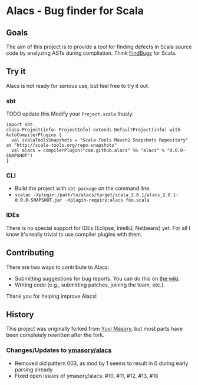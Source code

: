 # Alacs - Bug finder for Scala #

## Goals ##
The aim of this project is to provide a tool for finding defects in Scala source code by analyzing ASTs during compilation. Think [FindBugs](http://findbugs.sourceforge.net/) for Scala.

## Try it ##
Alacs is not ready for serious use, but feel free to try it out.

### sbt ###
TODO update this
Modify your `Project.scala` thusly:

    import sbt._
    class Project(info: ProjectInfo) extends DefaultProject(info) with AutoCompilerPlugins {
      val scalaToolsSnapshots = "Scala-Tools Maven2 Snapshots Repository" at "http://scala-tools.org/repo-snapshots"
      val alacs = compilerPlugin("com.github.alacs" %% "alacs" % "0.0.0-SNAPSHOT")
    }

### CLI ###
* Build the project with `sbt package` on the command line.
* `scalac -Xplugin:/path/to/alacs/target/scala_2.8.1/alacs_2.8.1-0.0.0-SNAPSHOT.jar -Xplugin-require:alacs foo.scala`

### IDEs ###
There is no special support for IDEs (Eclipse, IntelliJ, Netbeans) yet. For all I know it's really trivial to use compiler plugins with them.

## Contributing ##
There are two ways to contribute to Alacs:

* Submitting suggestions for bug reports. You can do this on [the wiki](https://github.com/FrankRaiser/alacs/wiki).
* Writing code (e.g., submitting patches, joining the team, etc.).

Thank you for helping improve Alacs!

## History ##

This project was originally forked from [Yuvi Masory](https://github.com/ymasory/alacs), but most parts have been completely rewritten after the fork.

### Changes/Updates to [ymasory/alacs](https://github.com/ymasory/alacs) ###

* Removed old pattern 003, as mod by 1 seems to result in 0 during early parsing already
* Fixed open issues of ymasory/alacs: #10, #11, #12, #13, #18